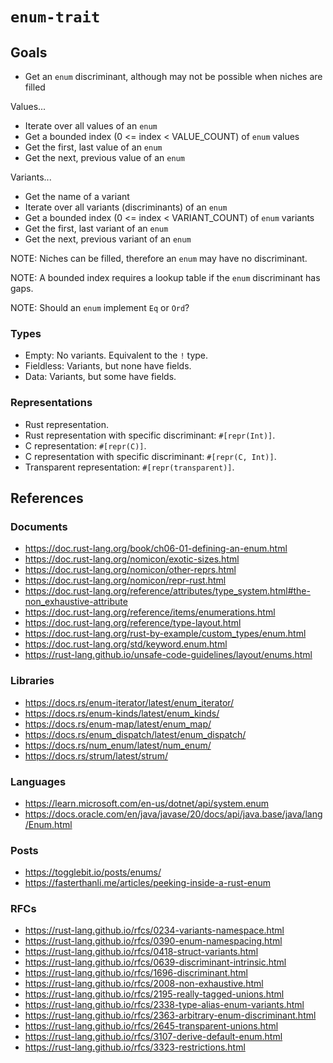 # `enum-trait`

## Goals

- Get an `enum` discriminant, although may not be possible when niches are filled

Values...

- Iterate over all values of an `enum`
- Get a bounded index (0 <= index < VALUE_COUNT) of `enum` values
- Get the first, last value of an `enum`
- Get the next, previous value of an `enum`

Variants...

- Get the name of a variant
- Iterate over all variants (discriminants) of an `enum`
- Get a bounded index (0 <= index < VARIANT_COUNT) of `enum` variants
- Get the first, last variant of an `enum`
- Get the next, previous variant of an `enum`

NOTE: Niches can be filled, therefore an `enum` may have no discriminant.

NOTE: A bounded index requires a lookup table if the `enum` discriminant has gaps.

NOTE: Should an `enum` implement `Eq` or `Ord`?

### Types

- Empty: No variants. Equivalent to the `!` type.
- Fieldless: Variants, but none have fields.
- Data: Variants, but some have fields.

### Representations

- Rust representation.
- Rust representation with specific discriminant: `#[repr(Int)]`.
- C representation: `#[repr(C)]`.
- C representation with specific discriminant: `#[repr(C, Int)]`.
- Transparent representation: `#[repr(transparent)]`.

## References

### Documents

- https://doc.rust-lang.org/book/ch06-01-defining-an-enum.html
- https://doc.rust-lang.org/nomicon/exotic-sizes.html
- https://doc.rust-lang.org/nomicon/other-reprs.html
- https://doc.rust-lang.org/nomicon/repr-rust.html
- https://doc.rust-lang.org/reference/attributes/type_system.html#the-non_exhaustive-attribute
- https://doc.rust-lang.org/reference/items/enumerations.html
- https://doc.rust-lang.org/reference/type-layout.html
- https://doc.rust-lang.org/rust-by-example/custom_types/enum.html
- https://doc.rust-lang.org/std/keyword.enum.html
- https://rust-lang.github.io/unsafe-code-guidelines/layout/enums.html

### Libraries

- https://docs.rs/enum-iterator/latest/enum_iterator/
- https://docs.rs/enum-kinds/latest/enum_kinds/
- https://docs.rs/enum-map/latest/enum_map/
- https://docs.rs/enum_dispatch/latest/enum_dispatch/
- https://docs.rs/num_enum/latest/num_enum/
- https://docs.rs/strum/latest/strum/

### Languages

- https://learn.microsoft.com/en-us/dotnet/api/system.enum
- https://docs.oracle.com/en/java/javase/20/docs/api/java.base/java/lang/Enum.html

### Posts

- https://togglebit.io/posts/enums/
- https://fasterthanli.me/articles/peeking-inside-a-rust-enum

### RFCs

- https://rust-lang.github.io/rfcs/0234-variants-namespace.html
- https://rust-lang.github.io/rfcs/0390-enum-namespacing.html
- https://rust-lang.github.io/rfcs/0418-struct-variants.html
- https://rust-lang.github.io/rfcs/0639-discriminant-intrinsic.html
- https://rust-lang.github.io/rfcs/1696-discriminant.html
- https://rust-lang.github.io/rfcs/2008-non-exhaustive.html
- https://rust-lang.github.io/rfcs/2195-really-tagged-unions.html
- https://rust-lang.github.io/rfcs/2338-type-alias-enum-variants.html
- https://rust-lang.github.io/rfcs/2363-arbitrary-enum-discriminant.html
- https://rust-lang.github.io/rfcs/2645-transparent-unions.html
- https://rust-lang.github.io/rfcs/3107-derive-default-enum.html
- https://rust-lang.github.io/rfcs/3323-restrictions.html
